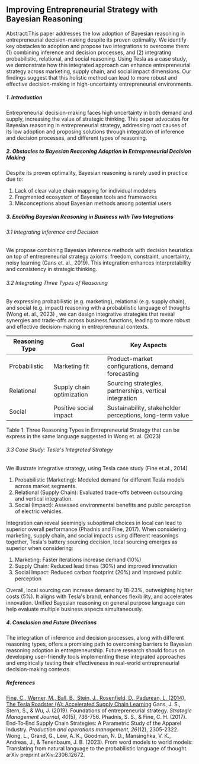 ## Improving Entrepreneurial Strategy with Bayesian Reasoning
Abstract:This paper addresses the low adoption of Bayesian reasoning in entrepreneurial decision-making despite its proven optimality. We identify key obstacles to adoption and propose two integrations to overcome them: (1) combining inference and decision processes, and (2) integrating probabilistic, relational, and social reasoning. Using Tesla as a case study, we demonstrate how this integrated approach can enhance entrepreneurial strategy across marketing, supply chain, and social impact dimensions. Our findings suggest that this holistic method can lead to more robust and effective decision-making in high-uncertainty entrepreneurial environments.

##### 1. Introduction
Entrepreneurial decision-making faces high uncertainty in both demand and supply, increasing the value of strategic thinking. This paper advocates for Bayesian reasoning in entrepreneurial strategy, addressing root causes of its low adoption and proposing solutions through integration of inference and decision processes, and different types of reasoning.

##### 2. Obstacles to Bayesian Reasoning Adoption in Entrepreneurial Decision Making
Despite its proven optimality, Bayesian reasoning is rarely used in practice due to:
1. Lack of clear value chain mapping for individual modelers
2. Fragmented ecosystem of Bayesian tools and frameworks
3. Misconceptions about Bayesian methods among potential users

##### 3. Enabling Bayesian Reasoning in Business with Two Integrations
###### 3.1 Integrating Inference and Decision
We propose combining Bayesian inference methods with decision heuristics on top of entrepreneurial strategy axioms: freedom, constraint, uncertainty, noisy learning (Gans et. al., 2019). This integration enhances interpretability and consistency in strategic thinking.

###### 3.2 Integrating Three Types of Reasoning 
By expressing probabilistic (e.g. marketing), relational (e.g. supply chain), and social (e.g. impact) reasoning with a probabilistic language of thoughts (Wong et. al., 2023) , we can design integrative strategies that reveal synergies and trade-offs across business functions, leading to more robust and effective decision-making in entrepreneurial contexts.

| Reasoning Type | Goal                      | Key Aspects                                              |
| -------------- | ------------------------- | -------------------------------------------------------- |
| Probabilistic  | Marketing fit             | Product-market configurations, demand forecasting        |
| Relational     | Supply chain optimization | Sourcing strategies, partnerships, vertical integration  |
| Social         | Positive social impact    | Sustainability, stakeholder perceptions, long-term value |
Table 1: Three Reasoning Types in Entrepreneurial Strategy that can be express in the same language suggested in Wong et. al. (2023)
###### 3.3 Case Study: Tesla's Integrated Strategy
We illustrate integrative strategy, using Tesla case study (Fine et.al., 2014)
1. Probabilistic (Marketing): Modeled demand for different Tesla models across market segments.
2. Relational (Supply Chain): Evaluated trade-offs between outsourcing and vertical integration.
3. Social (Impact): Assessed environmental benefits and public perception of electric vehicles.

Integration can reveal seemingly suboptimal choices in local can lead to superior overall performance  (Phadnis and Fine, 2017).  When considering marketing, supply chain, and social impacts using different reasonings together, Tesla's battery sourcing decision, local sourcing emerges as superior when considering:
1. Marketing: Faster iterations increase demand (10%)
2. Supply Chain: Reduced lead times (30%) and improved innovation
3. Social Impact: Reduced carbon footprint (20%) and improved public perception

Overall, local sourcing can increase demand by 18-23%, outweighing higher costs (5%). It aligns with Tesla's brand, enhances flexibility, and accelerates innovation. Unified Bayesian reasoning on general purpose language can help evaluate multiple business aspects simultaneously.
##### 4. Conclusion and Future Directions
The integration of inference and decision processes, along with different reasoning types, offers a promising path to overcoming barriers to Bayesian reasoning adoption in entrepreneurship. Future research should focus on developing user-friendly tools implementing these integrated approaches and empirically testing their effectiveness in real-world entrepreneurial decision-making contexts.

##### References
[Fine, C., Werner, M., Ball, B., Stein, J., Rosenfield, D., Padurean, L. (2014), The Tesla Roadster (A): Accelerated Supply Chain Learning](https://www.dropbox.com/s/krpwey95ivfiqzd/Tesla%20Roadster%20case%2029Oct2014%20for%20OpsEnt.pdf?dl=0)
Gans, J. S., Stern, S., & Wu, J. (2019). Foundations of entrepreneurial strategy. _Strategic Management Journal_, _40_(5), 736-756.
Phadnis, S. S., & Fine, C. H. (2017). End‐To‐End Supply Chain Strategies: A Parametric Study of the Apparel Industry. _Production and operations management_, _26_(12), 2305-2322.
Wong, L., Grand, G., Lew, A. K., Goodman, N. D., Mansinghka, V. K., Andreas, J., & Tenenbaum, J. B. (2023). From word models to world models: Translating from natural language to the probabilistic language of thought. arXiv preprint arXiv:2306.12672.